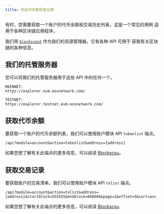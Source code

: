 ```yaml
---
title: 列出代币和历史记录
---
```


有时，您需要获取一个账户的代币余额和交易历史列表。这是一个常见的用例 
适用于各种区块链应用程序。 

我们用 [`blockscout`](https://docs.blockscout.com/) 作为我们的资源管理器，它有各种 API 可用于
获取有关区块链的各种信息。

## 我们的托管服务器

您可以将我们的托管服务器用于这些 API 中的任何一个。 

```
MAINNET:
https://explorer.evm.eosnetwork.com/

TESTNET:
https://explorer.testnet.evm.eosnetwork.com/
```

## 获取代币余额

要获取一个账户的代币余额列表，我们可以使用账户模块 API `tokenlist` 端点。


```
/api?module=account&action=tokenlist&address={address}
```

如果您想了解有关此端点的更多信息，可以阅读 [Blockscou](https://docs.blockscout.com/for-users/api/rpc-endpoints/account#get-list-of-tokens-owned-by-address)。

## 获取交易记录

要获取账户的交易清单，我们可以使用账户模块 API `txlist` 端点。

```
/api?module=account&action=txlist&address={address}&startblock=555555&endblock=666666&page=1&offset=5&sort=asc
```

如果您想了解有关此端点的更多信息，可以阅读 [Blockscou](https://docs.blockscout.com/for-users/api/rpc-endpoints/account#get-transactions-by-address).
